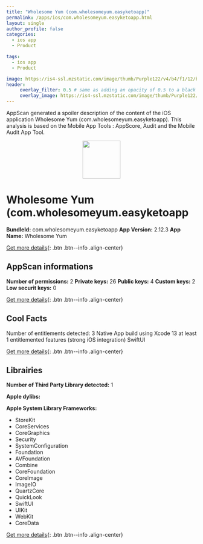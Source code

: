 ```yaml
---
title: "Wholesome Yum (com.wholesomeyum.easyketoapp)"
permalink: /apps/ios/com.wholesomeyum.easyketoapp.html
layout: single
author_profile: false
categories: 
  - ios app 
  - Product 

tags: 
  - ios app 
  - Product 

image: https://is4-ssl.mzstatic.com/image/thumb/Purple122/v4/b4/f1/12/b4f112a1-2350-a382-30b9-9eec4f677b4e/AppIcon-1x_U007emarketing-0-7-0-85-220.png/512x512bb.jpg
header: 
     overlay_filter: 0.5 # same as adding an opacity of 0.5 to a black background
     overlay_image: https://is4-ssl.mzstatic.com/image/thumb/Purple122/v4/b4/f1/12/b4f112a1-2350-a382-30b9-9eec4f677b4e/AppIcon-1x_U007emarketing-0-7-0-85-220.png/512x512bb.jpg
---
```

AppScan generated a spoiler description of the content of the iOS application Wholesome Yum (com.wholesomeyum.easyketoapp). This analysis is based on the Mobile App Tools : AppScore, Audit and the Mobile Audit App Tool.

  
  
<div style="text-align: center;"><img src="https://is4-ssl.mzstatic.com/image/thumb/Purple122/v4/b4/f1/12/b4f112a1-2350-a382-30b9-9eec4f677b4e/AppIcon-1x_U007emarketing-0-7-0-85-220.png/512x512bb.jpg" width="100" height="100"></div>  
  
# Wholesome Yum (com.wholesomeyum.easyketoapp

**BundleId:** com.wholesomeyum.easyketoapp
**App Version:** 2.12.3
**App Name:** Wholesome Yum


[Get more details](/pricing.html){: .btn .btn--info .align-center}  
  
## AppScan informations 

**Number of permissions:** 2
**Private keys:** 26
**Public keys:** 4
**Custom keys:** 2
**Low securit keys:** 0
  
[Get more details](/pricing.html){: .btn .btn--info .align-center}

## Cool Facts

Number of entitlements detected: 3
Native App
build using Xcode 13
at least 1 entitlemented features (strong iOS integration)
SwiftUI
  
[Get more details](/pricing.html){: .btn .btn--info .align-center}

## Librairies 
**Number of Third Party Library detected:** 1

**Apple dylibs:**


**Apple System Library Frameworks:**
- StoreKit
- CoreServices
- CoreGraphics
- Security
- SystemConfiguration
- Foundation
- AVFoundation
- Combine
- CoreFoundation
- CoreImage
- ImageIO
- QuartzCore
- QuickLook
- SwiftUI
- UIKit
- WebKit
- CoreData


  
[Get more details](/pricing.html){: .btn .btn--info .align-center}

